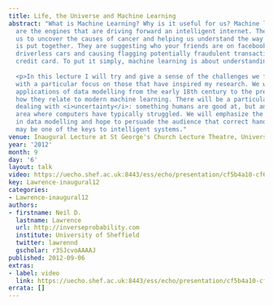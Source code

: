```yaml
---
title: Life, the Universe and Machine Learning
abstract: "What is Machine Learning? Why is it useful for us? Machine learning algorithms
  are the engines that are driving forward an intelligent internet. They are allowing
  us to uncover the causes of cancer and helping us understand the way the universe
  is put together. They are suggesting who your friends are on facebook, enabling
  driverless cars and causing flagging potentially fraudulent transactions on your
  credit card. To put it simply, machine learning is about understanding data. 
  
  <p>In this lecture I will try and give a sense of the challenges we face in machine learning,
  with a particular focus on those that have inspired my research. We will look at
  applications of data modelling from the early 18th century to the present, and see
  how they relate to modern machine learning. There will be a particular focus on
  dealing with <i>uncertainty</i>: something humans are good at, but an
  area where computers have typically struggled. We will emphasize the role of uncertainty
  in data modelling and hope to persuade the audience that correct handling of uncertainty
  may be one of the keys to intelligent systems."
venue: Inaugural Lecture at St George's Church Lecture Theatre, University of Sheffield
year: '2012'
month: 9
day: '6'
layout: talk
video: https://uecho.shef.ac.uk:8443/ess/echo/presentation/cf5b4a10-cf6c-4446-b843-ff07fa741fa0
key: Lawrence-inaugural12
categories:
- Lawrence-inaugural12
authors:
- firstname: Neil D.
  lastname: Lawrence
  url: http://inverseprobability.com
  institute: University of Sheffield
  twitter: lawrennd
  gscholar: r3SJcvoAAAAJ
published: 2012-09-06
extras:
- label: video
  link: https://uecho.shef.ac.uk:8443/ess/echo/presentation/cf5b4a10-cf6c-4446-b843-ff07fa741fa0
errata: []
---
```

